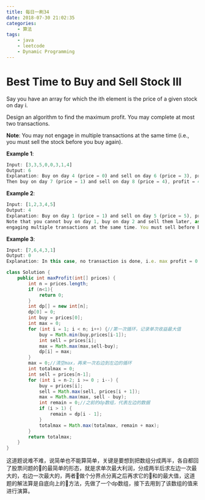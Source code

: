 ```yaml
---
title: 每日一刷34
date: 2018-07-30 21:02:35
categories: 
    - 算法
tags:
    - java
    - leetcode
    - Dynamic Programming
---
```

# Best Time to Buy and Sell Stock III

Say you have an array for which the ith element is the price of a given stock on day i.

Design an algorithm to find the maximum profit. You may complete at most two transactions.

**Note**: You may not engage in multiple transactions at the same time (i.e., you must sell the stock before you buy again).

**Example 1**:
```js
Input: [3,3,5,0,0,3,1,4]
Output: 6
Explanation: Buy on day 4 (price = 0) and sell on day 6 (price = 3), profit = 3-0 = 3.
Then buy on day 7 (price = 1) and sell on day 8 (price = 4), profit = 4-1 = 3.

```

**Example 2**:

```js
Input: [1,2,3,4,5]
Output: 4
Explanation: Buy on day 1 (price = 1) and sell on day 5 (price = 5), profit = 5-1 = 4.
Note that you cannot buy on day 1, buy on day 2 and sell them later, as you are
engaging multiple transactions at the same time. You must sell before buying again.

```

**Example 3**:
```js
Input: [7,6,4,3,1]
Output: 0
Explanation: In this case, no transaction is done, i.e. max profit = 0.
```

```java
class Solution {
    public int maxProfit(int[] prices) {   
        int n = prices.length;
        if (n<1){
            return 0;
        }
        int dp[] = new int[n];
        dp[0] = 0;
        int buy = prices[0];
        int max = 0;
        for (int i = 1; i < n; i++) {//第一次循环，记录单次收益最大值
            buy = Math.min(buy,prices[i-1]);
            int sell = prices[i];
            max = Math.max(max,sell-buy);
            dp[i] = max;
        }
        max = 0;//清空max，再来一次右边到左边的循环
        int totalmax = 0;
        int sell = prices[n-1];
        for (int i = n-2; i >= 0 ; i--) {
            buy = prices[i];
            sell = Math.max(sell, prices[i + 1]);
            max = Math.max(max, sell - buy);
            int remain = 0;//之前的dp数组，代表左边的数据
            if (i > 1) {
                remain = dp[i - 1];
            }
            totalmax = Math.max(totalmax, remain + max);
        }
        return totalmax;
    }
}
```
这道题说难不难，说简单也不能算简单，关键是要想到把数组分成两半，各自都回了股票问题的的最简单的形态，就是求单次最大利润，分成两半后求左边一次最大的，右边一次最大的，两者做个分界点分离之后再求它的和的最大值，这道题的解法算是自底向上的方法，先做了一个dp数组，接下去用到了该数组的值来进行演算。
